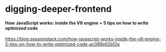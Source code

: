 # digging-deeper-frontend

#### How JavaScript works: inside the V8 engine + 5 tips on how to write optimized code
https://blog.sessionstack.com/how-javascript-works-inside-the-v8-engine-5-tips-on-how-to-write-optimized-code-ac089e62b12e

